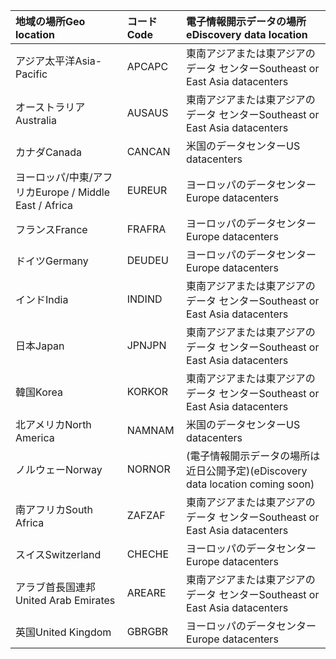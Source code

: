 
|  <span data-ttu-id="de937-101">地域の場所</span><span class="sxs-lookup"><span data-stu-id="de937-101">Geo location</span></span>               |  <span data-ttu-id="de937-102">コード</span><span class="sxs-lookup"><span data-stu-id="de937-102">Code</span></span>  |  <span data-ttu-id="de937-103">電子情報開示データの場所</span><span class="sxs-lookup"><span data-stu-id="de937-103">eDiscovery data location</span></span>        |
|:----------------------------|:-------|:---------------------------------|
|<span data-ttu-id="de937-104">アジア太平洋</span><span class="sxs-lookup"><span data-stu-id="de937-104">Asia-Pacific</span></span>                 |<span data-ttu-id="de937-105">APC</span><span class="sxs-lookup"><span data-stu-id="de937-105">APC</span></span>     |<span data-ttu-id="de937-106">東南アジアまたは東アジアのデータ センター</span><span class="sxs-lookup"><span data-stu-id="de937-106">Southeast or East Asia datacenters</span></span>|
|<span data-ttu-id="de937-107">オーストラリア</span><span class="sxs-lookup"><span data-stu-id="de937-107">Australia</span></span>                    |<span data-ttu-id="de937-108">AUS</span><span class="sxs-lookup"><span data-stu-id="de937-108">AUS</span></span>     |<span data-ttu-id="de937-109">東南アジアまたは東アジアのデータ センター</span><span class="sxs-lookup"><span data-stu-id="de937-109">Southeast or East Asia datacenters</span></span>|
|<span data-ttu-id="de937-110">カナダ</span><span class="sxs-lookup"><span data-stu-id="de937-110">Canada</span></span>                       |<span data-ttu-id="de937-111">CAN</span><span class="sxs-lookup"><span data-stu-id="de937-111">CAN</span></span>     |<span data-ttu-id="de937-112">米国のデータセンター</span><span class="sxs-lookup"><span data-stu-id="de937-112">US datacenters</span></span>                    |
|<span data-ttu-id="de937-113">ヨーロッパ/中東/アフリカ</span><span class="sxs-lookup"><span data-stu-id="de937-113">Europe / Middle East / Africa</span></span>|<span data-ttu-id="de937-114">EUR</span><span class="sxs-lookup"><span data-stu-id="de937-114">EUR</span></span>     |<span data-ttu-id="de937-115">ヨーロッパのデータセンター</span><span class="sxs-lookup"><span data-stu-id="de937-115">Europe datacenters</span></span>                |
|<span data-ttu-id="de937-116">フランス</span><span class="sxs-lookup"><span data-stu-id="de937-116">France</span></span>                       |<span data-ttu-id="de937-117">FRA</span><span class="sxs-lookup"><span data-stu-id="de937-117">FRA</span></span>     |<span data-ttu-id="de937-118">ヨーロッパのデータセンター</span><span class="sxs-lookup"><span data-stu-id="de937-118">Europe datacenters</span></span>                |
|<span data-ttu-id="de937-119">ドイツ</span><span class="sxs-lookup"><span data-stu-id="de937-119">Germany</span></span>                      |<span data-ttu-id="de937-120">DEU</span><span class="sxs-lookup"><span data-stu-id="de937-120">DEU</span></span>     |<span data-ttu-id="de937-121">ヨーロッパのデータセンター</span><span class="sxs-lookup"><span data-stu-id="de937-121">Europe datacenters</span></span>                |
|<span data-ttu-id="de937-122">インド</span><span class="sxs-lookup"><span data-stu-id="de937-122">India</span></span>                        |<span data-ttu-id="de937-123">IND</span><span class="sxs-lookup"><span data-stu-id="de937-123">IND</span></span>     |<span data-ttu-id="de937-124">東南アジアまたは東アジアのデータ センター</span><span class="sxs-lookup"><span data-stu-id="de937-124">Southeast or East Asia datacenters</span></span>|
|<span data-ttu-id="de937-125">日本</span><span class="sxs-lookup"><span data-stu-id="de937-125">Japan</span></span>                        |<span data-ttu-id="de937-126">JPN</span><span class="sxs-lookup"><span data-stu-id="de937-126">JPN</span></span>     |<span data-ttu-id="de937-127">東南アジアまたは東アジアのデータ センター</span><span class="sxs-lookup"><span data-stu-id="de937-127">Southeast or East Asia datacenters</span></span>|
|<span data-ttu-id="de937-128">韓国</span><span class="sxs-lookup"><span data-stu-id="de937-128">Korea</span></span>                        |<span data-ttu-id="de937-129">KOR</span><span class="sxs-lookup"><span data-stu-id="de937-129">KOR</span></span>     |<span data-ttu-id="de937-130">東南アジアまたは東アジアのデータ センター</span><span class="sxs-lookup"><span data-stu-id="de937-130">Southeast or East Asia datacenters</span></span>|
|<span data-ttu-id="de937-131">北アメリカ</span><span class="sxs-lookup"><span data-stu-id="de937-131">North America</span></span>                |<span data-ttu-id="de937-132">NAM</span><span class="sxs-lookup"><span data-stu-id="de937-132">NAM</span></span>     |<span data-ttu-id="de937-133">米国のデータセンター</span><span class="sxs-lookup"><span data-stu-id="de937-133">US datacenters</span></span>                    |
|<span data-ttu-id="de937-134">ノルウェー</span><span class="sxs-lookup"><span data-stu-id="de937-134">Norway</span></span>                       |<span data-ttu-id="de937-135">NOR</span><span class="sxs-lookup"><span data-stu-id="de937-135">NOR</span></span>     |<span data-ttu-id="de937-136">(電子情報開示データの場所は近日公開予定)</span><span class="sxs-lookup"><span data-stu-id="de937-136">(eDiscovery data location coming soon)</span></span>|
|<span data-ttu-id="de937-137">南アフリカ</span><span class="sxs-lookup"><span data-stu-id="de937-137">South Africa</span></span>                 |<span data-ttu-id="de937-138">ZAF</span><span class="sxs-lookup"><span data-stu-id="de937-138">ZAF</span></span>     |<span data-ttu-id="de937-139">東南アジアまたは東アジアのデータ センター</span><span class="sxs-lookup"><span data-stu-id="de937-139">Southeast or East Asia datacenters</span></span>|
|<span data-ttu-id="de937-140">スイス</span><span class="sxs-lookup"><span data-stu-id="de937-140">Switzerland</span></span>                  |<span data-ttu-id="de937-141">CHE</span><span class="sxs-lookup"><span data-stu-id="de937-141">CHE</span></span>     |<span data-ttu-id="de937-142">ヨーロッパのデータセンター</span><span class="sxs-lookup"><span data-stu-id="de937-142">Europe datacenters</span></span>                |
|<span data-ttu-id="de937-143">アラブ首長国連邦</span><span class="sxs-lookup"><span data-stu-id="de937-143">United Arab Emirates</span></span>         |<span data-ttu-id="de937-144">ARE</span><span class="sxs-lookup"><span data-stu-id="de937-144">ARE</span></span>     |<span data-ttu-id="de937-145">東南アジアまたは東アジアのデータ センター</span><span class="sxs-lookup"><span data-stu-id="de937-145">Southeast or East Asia datacenters</span></span>|
|<span data-ttu-id="de937-146">英国</span><span class="sxs-lookup"><span data-stu-id="de937-146">United Kingdom</span></span>               |<span data-ttu-id="de937-147">GBR</span><span class="sxs-lookup"><span data-stu-id="de937-147">GBR</span></span>     |<span data-ttu-id="de937-148">ヨーロッパのデータセンター</span><span class="sxs-lookup"><span data-stu-id="de937-148">Europe datacenters</span></span>                |
